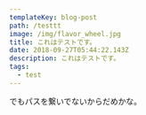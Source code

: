 ```yaml
---
templateKey: blog-post
path: /testtt
image: /img/flavor_wheel.jpg
title: これはテストです。
date: 2018-09-27T05:44:22.143Z
description: これはテストです。
tags:
  - test
---
```

でもパスを繋いでないからだめかな。
